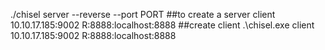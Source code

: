 ./chisel server --reverse --port PORT ##to create a server 
 client 10.10.17.185:9002 R:8888:localhost:8888 ##create client
 .\chisel.exe client 10.10.17.185:9002 R:8888:localhost:8888